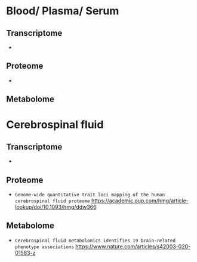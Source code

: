 # Blood/ Plasma/ Serum
## Transcriptome
* 
## Proteome
* 
## Metabolome

# Cerebrospinal fluid
## Transcriptome
* 
## Proteome
* `Genome-wide quantitative trait loci mapping of the human cerebrospinal fluid proteome` https://academic.oup.com/hmg/article-lookup/doi/10.1093/hmg/ddw366
## Metabolome
* `Cerebrospinal fluid metabolomics identifies 19 brain-related phenotype associations` https://www.nature.com/articles/s42003-020-01583-z

